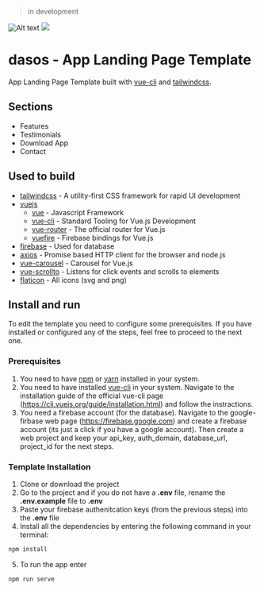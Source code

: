 > in development

![Alt text](https://raw.githubusercontent.com/siokas/dasos/master/src/assets/pine.svg)
<img src="https://raw.githubusercontent.com/siokas/dasos/master/src/assets/pine.svg">

# dasos - App Landing Page Template

App Landing Page Template built with <a href="https://github.com/vuejs/vue-cli">vue-cli</a> and <a href="https://github.com/tailwindcss/tailwindcss">tailwindcss</a>.

## Sections

* Features
* Testimonials
* Download App
* Contact

## Used to build

* <a href="https://github.com/tailwindcss/tailwindcss">tailwindcss</a> - A utility-first CSS framework for rapid UI development
* <a href="https://github.com/vuejs">vuejs</a>
  - <a href="https://github.com/vuejs/vue">vue</a> - Javascript Framework
  - <a href="https://github.com/vuejs/vue-cli">vue-cli</a> - Standard Tooling for Vue.js Development
  - <a href="https://github.com/vuejs/vue-router">vue-router</a> - The official router for Vue.js
  - <a href="https://github.com/vuejs/vuefire">vuefire</a> - Firebase bindings for Vue.js
* <a href="https://www.npmjs.com/package/firebase">firebase</a> - Used for database
* <a href="https://github.com/axios/axios">axios</a> - Promise based HTTP client for the browser and node.js
* <a href="https://github.com/SSENSE/vue-carousel">vue-carousel</a> - Carousel for Vue.js
* <a href="https://github.com/rigor789/vue-scrollto">vue-scrollto</a> - Listens for click events and scrolls to elements
* <a href="https://www.flaticon.com/">flaticon</a> - All icons (svg and png)

## Install and run

To edit the template you need to configure some prerequisites. If you have installed or configured any of the steps, feel free to proceed to the next one.

### Prerequisites

1. You need to have <a href="https://www.npmjs.com/get-npm">npm</a> or <a href="https://yarnpkg.com/lang/en/docs/install/">yarn</a> installed in your system.
2. You need to have installed <a href="https://github.com/vuejs/vue-cli">vue-cli</a> in your system. Navigate to the installation guide of the official vue-cli page (<a href="https://cli.vuejs.org/guide/installation.html">https://cli.vuejs.org/guide/installation.html</a>) and follow the instractions.
3. You need a firebase account (for the database). Navigate to the google-firbase web page (<a href="https://firebase.google.com/">https://firebase.google.com</a>) and create a firebase account (its just a click if you have a google account). Then create a web project and keep your api_key, auth_domain, database_url, project_id for the next steps.

### Template Installation

1. Clone or download the project
2. Go to the project and if you do not have a <strong>.env</strong> file, rename the <strong>.env.example</strong> file to <strong>.env</strong>
3. Paste your firebase authenitcation keys (from the previous steps) into the <strong>.env</strong> file
4. Install all the dependencies by entering the following command in your terminal:
  ```sh
  npm install
  ```
5. To run the app enter
  ```sh
  npm run serve
  ```
